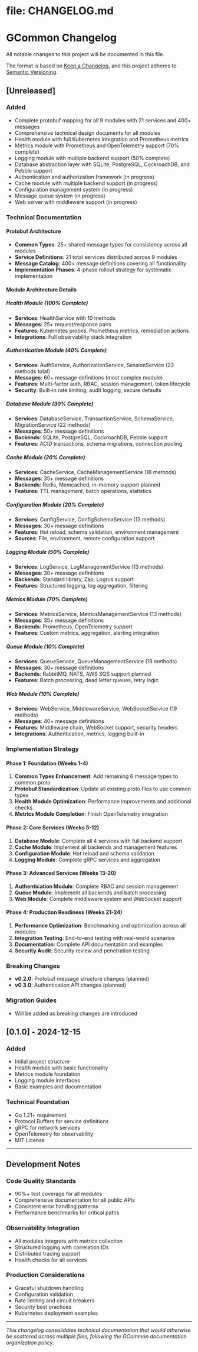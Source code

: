 # file: CHANGELOG.md

# GCommon Changelog

All notable changes to this project will be documented in this file.

The format is based on [Keep a Changelog](https://keepachangelog.com/en/1.0.0/),
and this project adheres to [Semantic Versioning](https://semver.org/spec/v2.0.0.html).

## [Unreleased]

### Added
- Complete protobuf mapping for all 9 modules with 21 services and 400+ messages
- Comprehensive technical design documents for all modules
- Health module with full Kubernetes integration and Prometheus metrics
- Metrics module with Prometheus and OpenTelemetry support (70% complete)
- Logging module with multiple backend support (50% complete)
- Database abstraction layer with SQLite, PostgreSQL, CockroachDB, and Pebble support
- Authentication and authorization framework (in progress)
- Cache module with multiple backend support (in progress)
- Configuration management system (in progress)
- Message queue system (in progress)
- Web server with middleware support (in progress)

### Technical Documentation

#### Protobuf Architecture
- **Common Types**: 25+ shared message types for consistency across all modules
- **Service Definitions**: 21 total services distributed across 9 modules
- **Message Catalog**: 400+ message definitions covering all functionality
- **Implementation Phases**: 4-phase rollout strategy for systematic implementation

#### Module Architecture Details

##### Health Module (100% Complete)
- **Services**: HealthService with 10 methods
- **Messages**: 25+ request/response pairs
- **Features**: Kubernetes probes, Prometheus metrics, remediation actions
- **Integrations**: Full observability stack integration

##### Authentication Module (40% Complete)
- **Services**: AuthService, AuthorizationService, SessionService (23 methods total)
- **Messages**: 60+ message definitions (most complex module)
- **Features**: Multi-factor auth, RBAC, session management, token lifecycle
- **Security**: Built-in rate limiting, audit logging, secure defaults

##### Database Module (30% Complete)
- **Services**: DatabaseService, TransactionService, SchemaService, MigrationService (22 methods)
- **Messages**: 50+ message definitions
- **Backends**: SQLite, PostgreSQL, CockroachDB, Pebble support
- **Features**: ACID transactions, schema migrations, connection pooling

##### Cache Module (20% Complete)
- **Services**: CacheService, CacheManagementService (18 methods)
- **Messages**: 35+ message definitions
- **Backends**: Redis, Memcached, in-memory support planned
- **Features**: TTL management, batch operations, statistics

##### Configuration Module (20% Complete)
- **Services**: ConfigService, ConfigSchemaService (13 methods)
- **Messages**: 30+ message definitions
- **Features**: Hot reload, schema validation, environment management
- **Sources**: File, environment, remote configuration support

##### Logging Module (50% Complete)
- **Services**: LogService, LogManagementService (13 methods)
- **Messages**: 30+ message definitions
- **Backends**: Standard library, Zap, Logrus support
- **Features**: Structured logging, log aggregation, filtering

##### Metrics Module (70% Complete)
- **Services**: MetricsService, MetricsManagementService (13 methods)
- **Messages**: 35+ message definitions
- **Backends**: Prometheus, OpenTelemetry support
- **Features**: Custom metrics, aggregation, alerting integration

##### Queue Module (10% Complete)
- **Services**: QueueService, QueueManagementService (18 methods)
- **Messages**: 30+ message definitions
- **Backends**: RabbitMQ, NATS, AWS SQS support planned
- **Features**: Batch processing, dead letter queues, retry logic

##### Web Module (10% Complete)
- **Services**: WebService, MiddlewareService, WebSocketService (19 methods)
- **Messages**: 40+ message definitions
- **Features**: Middleware chain, WebSocket support, security headers
- **Integrations**: Authentication, metrics, logging built-in

### Implementation Strategy

#### Phase 1: Foundation (Weeks 1-4)
1. **Common Types Enhancement**: Add remaining 6 message types to common.proto
2. **Protobuf Standardization**: Update all existing proto files to use common types
3. **Health Module Optimization**: Performance improvements and additional checks
4. **Metrics Module Completion**: Finish OpenTelemetry integration

#### Phase 2: Core Services (Weeks 5-12)
1. **Database Module**: Complete all 4 services with full backend support
2. **Cache Module**: Implement all backends and management features
3. **Configuration Module**: Hot reload and schema validation
4. **Logging Module**: Complete gRPC services and aggregation

#### Phase 3: Advanced Services (Weeks 13-20)
1. **Authentication Module**: Complete RBAC and session management
2. **Queue Module**: Implement all backends and batch processing
3. **Web Module**: Complete middleware system and WebSocket support

#### Phase 4: Production Readiness (Weeks 21-24)
1. **Performance Optimization**: Benchmarking and optimization across all modules
2. **Integration Testing**: End-to-end testing with real-world scenarios
3. **Documentation**: Complete API documentation and examples
4. **Security Audit**: Security review and penetration testing

### Breaking Changes
- **v0.2.0**: Protobuf message structure changes (planned)
- **v0.3.0**: Authentication API changes (planned)

### Migration Guides
- Will be added as breaking changes are introduced

## [0.1.0] - 2024-12-15

### Added
- Initial project structure
- Health module with basic functionality
- Metrics module foundation
- Logging module interfaces
- Basic examples and documentation

### Technical Foundation
- Go 1.21+ requirement
- Protocol Buffers for service definitions
- gRPC for network services
- OpenTelemetry for observability
- MIT License

---

## Development Notes

### Code Quality Standards
- 90%+ test coverage for all modules
- Comprehensive documentation for all public APIs
- Consistent error handling patterns
- Performance benchmarks for critical paths

### Observability Integration
- All modules integrate with metrics collection
- Structured logging with correlation IDs
- Distributed tracing support
- Health checks for all services

### Production Considerations
- Graceful shutdown handling
- Configuration validation
- Rate limiting and circuit breakers
- Security best practices
- Kubernetes deployment examples

---

*This changelog consolidates technical documentation that would otherwise be scattered across multiple files, following the GCommon documentation organization policy.*
